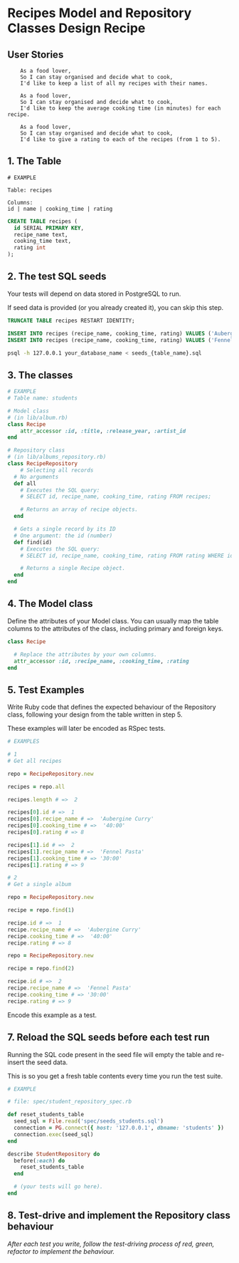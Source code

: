 # Recipes Model and Repository Classes Design Recipe

## User Stories

```
    As a food lover,
    So I can stay organised and decide what to cook,
    I'd like to keep a list of all my recipes with their names.

    As a food lover,
    So I can stay organised and decide what to cook,
    I'd like to keep the average cooking time (in minutes) for each recipe.

    As a food lover,
    So I can stay organised and decide what to cook,
    I'd like to give a rating to each of the recipes (from 1 to 5).
```

## 1. The Table


```
# EXAMPLE

Table: recipes

Columns:
id | name | cooking_time | rating
```

```sql
CREATE TABLE recipes (
  id SERIAL PRIMARY KEY,
  recipe_name text,
  cooking_time text,
  rating int
);
```

## 2. The test SQL seeds

Your tests will depend on data stored in PostgreSQL to run.

If seed data is provided (or you already created it), you can skip this step.

```sql
TRUNCATE TABLE recipes RESTART IDENTITY;

INSERT INTO recipes (recipe_name, cooking_time, rating) VALUES ('Aubergine Curry', '40:00' 8);
INSERT INTO recipes (recipe_name, cooking_time, rating) VALUES ('Fennel Pasta', '30:00' 9);
```

```bash
psql -h 127.0.0.1 your_database_name < seeds_{table_name}.sql
```

## 3. The classes

```ruby
# EXAMPLE
# Table name: students

# Model class
# (in lib/album.rb)
class Recipe
    attr_accessor :id, :title, :release_year, :artist_id
end

# Repository class
# (in lib/albums_repository.rb)
class RecipeRepository
    # Selecting all records
  # No arguments
  def all
    # Executes the SQL query:
    # SELECT id, recipe_name, cooking_time, rating FROM recipes;

    # Returns an array of recipe objects.
  end

  # Gets a single record by its ID
  # One argument: the id (number)
  def find(id)
    # Executes the SQL query:
    # SELECT id, recipe_name, cooking_time, rating FROM rating WHERE id = $1;

    # Returns a single Recipe object.
  end
end
```

## 4. The Model class

Define the attributes of your Model class. You can usually map the table columns to the attributes of the class, including primary and foreign keys.

```ruby
class Recipe

  # Replace the attributes by your own columns.
  attr_accessor :id, :recipe_name, :cooking_time, :rating
end
```

## 5. Test Examples

Write Ruby code that defines the expected behaviour of the Repository class, following your design from the table written in step 5.

These examples will later be encoded as RSpec tests.

```ruby
# EXAMPLES

# 1
# Get all recipes

repo = RecipeRepository.new

recipes = repo.all

recipes.length # =>  2

recipes[0].id # =>  1
recipes[0].recipe_name # =>  'Aubergine Curry'
recipes[0].cooking_time # =>  '40:00'
recipes[0].rating # => 8

recipes[1].id # =>  2
recipes[1].recipe_name # =>  'Fennel Pasta'
recipes[1].cooking_time # => '30:00'
recipes[1].rating # => 9

# 2
# Get a single album

repo = RecipeRepository.new

recipe = repo.find(1)

recipe.id # =>  1
recipe.recipe_name # =>  'Aubergine Curry'
recipe.cooking_time # =>  '40:00'
recipe.rating # => 8

repo = RecipeRepository.new

recipe = repo.find(2)

recipe.id # =>  2
recipe.recipe_name # =>  'Fennel Pasta'
recipe.cooking_time # => '30:00'
recipe.rating # => 9
```

Encode this example as a test.

## 7. Reload the SQL seeds before each test run

Running the SQL code present in the seed file will empty the table and re-insert the seed data.

This is so you get a fresh table contents every time you run the test suite.

```ruby
# EXAMPLE

# file: spec/student_repository_spec.rb

def reset_students_table
  seed_sql = File.read('spec/seeds_students.sql')
  connection = PG.connect({ host: '127.0.0.1', dbname: 'students' })
  connection.exec(seed_sql)
end

describe StudentRepository do
  before(:each) do 
    reset_students_table
  end

  # (your tests will go here).
end
```

## 8. Test-drive and implement the Repository class behaviour

_After each test you write, follow the test-driving process of red, green, refactor to implement the behaviour._